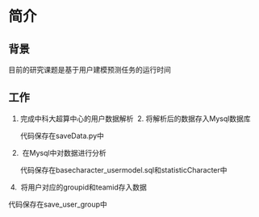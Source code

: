 # 简介
## 背景
<p> 目前的研究课题是基于用户建模预测任务的运行时间
  
## 工作

  1.  完成中科大超算中心的用户数据解析
  2.  将解析后的数据存入Mysql数据库
   <p>代码保存在saveData.py中
  
  3.  在Mysql中对数据进行分析
   <p>代码保存在basecharacter_usermodel.sql和statisticCharacter中
  
  4.  将用户对应的groupid和teamid存入数据
    <p>代码保存在save_user_group中
